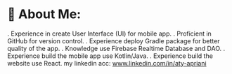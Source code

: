 # 💫 About Me:
. Experience in create User Interface (UI) for mobile app.
. Proficient in GitHub for version control. 
. Experience deploy Gradle package for better quality of the app.
. Knowledge use Firebase Realtime Database and DAO.
. Experience build the mobile app use Kotlin/Java.
. Experience build the website use React.
my linkedin acc: www.linkedin.com/in/aty-apriani
